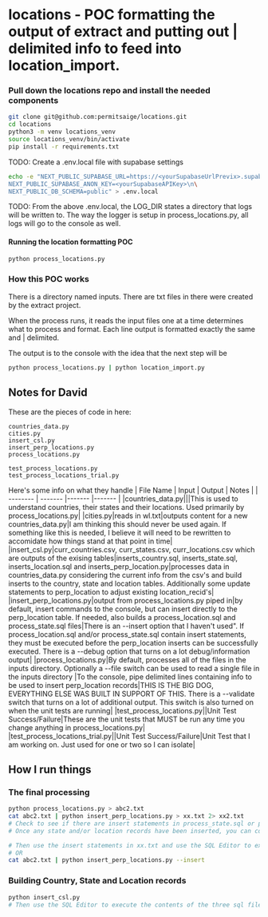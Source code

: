 # locations - POC formatting the output of extract and putting out | delimited info to feed into location_import.

### Pull down the **locations** repo and install the needed components

```bash
git clone git@github.com:permitsaige/locations.git
cd locations
python3 -m venv locations_venv
source locations_venv/bin/activate
pip install -r requirements.txt
```

TODO: Create a .env.local file with supabase settings
```bash
echo -e "NEXT_PUBLIC_SUPABASE_URL=https://<yourSupabaseUrlPrevix>.supabase.co\n\
NEXT_PUBLIC_SUPABASE_ANON_KEY=<yourSupabaseAPIKey>\n\
NEXT_PUBLIC_DB_SCHEMA=public" > .env.local
```

TODO: From the above .env.local, the LOG_DIR states a directory that logs will be written to.  The way the logger is setup in process_locations.py, all logs will go to the console as well.

#### Running the location formatting POC

```bash
python process_locations.py
```
### How this POC works

There is a directory named inputs.  There are txt files in there were created by the extract project.

When the process runs, it reads the input files one at a time determines what to process and format.  Each line output is formatted exactly the same and | delimited.

The output is to the console with the idea that the next step will be 

```bash
python process_locations.py | python location_import.py
```

## Notes for David

These are the pieces of code in here:

```
countries_data.py
cities.py
insert_csl.py
insert_perp_locations.py
process_locations.py

test_process_locations.py
test_process_locations_trial.py
```

Here's some info on what they handle
| File Name    | Input | Output | Notes |
| -------- | ------- |------- |------- |
|countries_data.py|||This is used to understand countries, their states and their locations.  Used primarily by process_locations.py|
|cities.py|reads in wl.txt|outputs content for a new countries_data.py|I am thinking this should never be used again.  If something like this is needed, I believe it will need to be rewritten to accomidate how things stand at that point in time|
|insert_csl.py|curr_countries.csv, curr_states.csv, curr_locations.csv which are outputs of the exising tables|inserts_country.sql, inserts_state.sql, inserts_location.sql and inserts_perp_location.py|processes data in countries_data.py considering the current info from the csv's and build inserts to the country, state and location tables.  Additionally some update statements to perp_location to adjust existing location_recid's|
|insert_perp_locations.py|output from process_locations.py piped in|by default, insert commands to the console, but can insert directly to the perp_location table.  If needed, also builds a process_location.sql and process_state.sql files|There is an --insert option that I haven't used".  If process_location.sql and/or process_state.sql contain insert statements, they must be executed before the perp_location inserts can be successfully executed.  There is a --debug option that turns on a lot debug/information output|
|process_locations.py|By default, processes all of the files in the inputs directory.  Optionally a --file switch can be used to read a single file in the inputs directory |To the console, pipe delimited lines containing info to be used to insert perp_location records|THIS IS THE BIG DOG, EVERYTHING ELSE WAS BUILT IN SUPPORT OF THIS.  There is a --validate switch that turns on a lot of additional output.  This switch is also turned on when the unit tests are running|
|test_process_locations.py||Unit Test Success/Failure|These are the unit tests that MUST be run any time you change anything in process_locations.py|
|test_process_locations_trial.py||Unit Test Success/Failure|Unit Test that I am working on.  Just used for one or two so I can isolate|

## How I run things

### The final processing
```bash
python process_locations.py > abc2.txt
cat abc2.txt | python insert_perp_locations.py > xx.txt 2> xx2.txt
# Check to see if there are insert statements in process_state.sql or process_locatoin.sql and if so, insert using SQL Editor
# Once any state and/or location records have been inserted, you can continue with inserting the perp_location records

# Then use the insert statements in xx.txt and use the SQL Editor to execute them
# OR
cat abc2.txt | python insert_perp_locations.py --insert
```

### Building Country, State and Location records
```bash
python insert_csl.py
# Then use the SQL Editor to execute the contents of the three sql files
```